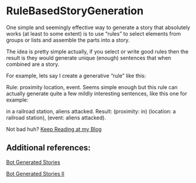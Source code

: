 # RuleBasedStoryGeneration
One simple and seemingly effective way to generate a story that absolutely works (at least to some extent) is to use “rules” to select elements from groups or lists and assemble the parts into a story.

The idea is pretty simple actually, if you select or write good rules then the result is they would generate unique (enough) sentences that when combined are a story.

For example, lets say I create a generative “rule” like this:

Rule: proximity location, event.
Seems simple enough but this rule can actually generate quite a few mildly interesting sentences, like this one for example:

in a railroad station, aliens attacked.
Result: (proximity: in) (location: a railroad station), (event: aliens attacked).

Not bad huh? [Keep Reading at my Blog](https://geekgirljoy.wordpress.com/2018/09/13/rule-based-story-generation/)

## Additional references: 

[Bot Generated Stories](https://geekgirljoy.wordpress.com/2018/08/31/bot-generated-stories/)

[Bot Generated Stories II](https://geekgirljoy.wordpress.com/2018/09/05/bot-generated-stories-ii/)


